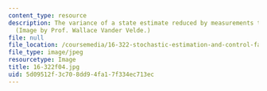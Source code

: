 ```yaml
---
content_type: resource
description: The variance of a state estimate reduced by measurements taken over time.
  (Image by Prof. Wallace Vander Velde.)
file: null
file_location: /coursemedia/16-322-stochastic-estimation-and-control-fall-2004/5d09512f3c708dd94fa17f334ec713ec_16-322f04.jpg
file_type: image/jpeg
resourcetype: Image
title: 16-322f04.jpg
uid: 5d09512f-3c70-8dd9-4fa1-7f334ec713ec
---
```

